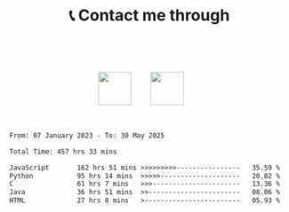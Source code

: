 
<br> <br>
<h1 align="center">📞 Contact me through <br> ‎  </h1> 
<br>

<p align="center">
<a href="mailto:shagnikpaul.772@gmail.com" target="_blank" rel="noopener noreferrer"><img src="https://i.imgur.com/LCCi6IK.png" height=60px style="margin-right: 30px"></a> 
<a href="https://www.linkedin.com/in/shagnik-paul-25a7711a4/" target="_blank" rel="noopener noreferrer"><img src="https://i.imgur.com/UGTv1Lz.png" height=60px style="margin-right: 30px"></a>   
</p>  

<br>


  
<!--START_SECTION:waka-->

```txt
From: 07 January 2023 - To: 30 May 2025

Total Time: 457 hrs 33 mins

JavaScript       162 hrs 51 mins >>>>>>>>>----------------   35.59 %
Python           95 hrs 14 mins  >>>>>--------------------   20.82 %
C                61 hrs 7 mins   >>>----------------------   13.36 %
Java             36 hrs 51 mins  >>-----------------------   08.06 %
HTML             27 hrs 8 mins   >------------------------   05.93 %
```

<!--END_SECTION:waka-->  
  
  
</p>
<br>

<br>














<br>
<br>
<!--asd <h1 align="center">🔹 Other Stuff. <br> ‎  </h1> 
<br>

